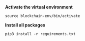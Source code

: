 **Activate the virtual environment**

```
source blockchain-env/bin/activate
```

**Install all packages**
```
pip3 install -r requirements.txt
```
